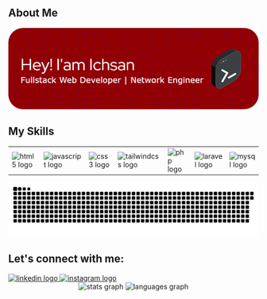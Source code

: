 ## About Me

![Ichsan](image/header.png)

## My Skills

<table border=0>
<tr>
  <td><img src="https://cdn.jsdelivr.net/gh/devicons/devicon/icons/html5/html5-original.svg" height="40" alt="html5 logo" /></td>
  <td><img src="https://cdn.jsdelivr.net/gh/devicons/devicon/icons/javascript/javascript-original.svg" height="40" alt="javascript logo" /></td>
  <td><img src="https://cdn.jsdelivr.net/gh/devicons/devicon/icons/css3/css3-original.svg" height="40" alt="css3 logo" /></td>
  <td><img src="https://cdn.jsdelivr.net/gh/devicons/devicon/icons/tailwindcss/tailwindcss-original-wordmark.svg" height="40" alt="tailwindcss logo" /></td>
  <td><img src="https://cdn.jsdelivr.net/gh/devicons/devicon/icons/php/php-original.svg" height="40" alt="php logo" /></td>
  <td><img src="https://cdn.jsdelivr.net/gh/devicons/devicon/icons/laravel/laravel-original.svg" height="40" alt="laravel logo" /></td>
  <td><img src="https://cdn.jsdelivr.net/gh/devicons/devicon/icons/mysql/mysql-original.svg" height="40" alt="mysql logo" /></td>
</tr>
</table>

<img src="https://raw.githubusercontent.com/IchsanCh/IchsanCh/output/snake.svg" alt="Snake animation" />

## Let's connect with me:

<div align="left">
  <a href="https://www.linkedin.com/in/muhammad-ichsan-863a292a6/" target="_blank">
    <img src="https://raw.githubusercontent.com/maurodesouza/profile-readme-generator/master/src/assets/icons/social/linkedin/default.svg" width="52" height="40" alt="linkedin logo" />
  </a>
  <a href="https://instagram.com/k21t7" target="_blank">
    <img src="https://raw.githubusercontent.com/maurodesouza/profile-readme-generator/master/src/assets/icons/social/instagram/default.svg" width="52" height="40" alt="instagram logo" />
  </a>
</div>

<div align="center">
  <img src="https://github-readme-stats.vercel.app/api?username=IchsanCh&hide_title=false&hide_rank=false&show_icons=true&include_all_commits=true&count_private=true&disable_animations=false&theme=dracula&locale=en&hide_border=false&order=1" height="150" alt="stats graph" />
  <img src="https://github-readme-stats.vercel.app/api/top-langs?username=IchsanCh&locale=en&hide_title=false&layout=compact&card_width=320&langs_count=5&theme=dracula&hide_border=false&order=2" height="150" alt="languages graph" />
</div>
